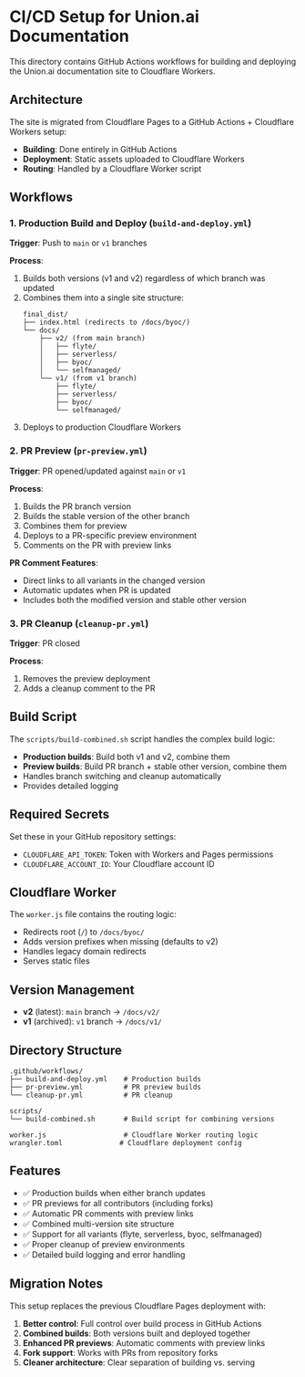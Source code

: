 # CI/CD Setup for Union.ai Documentation

This directory contains GitHub Actions workflows for building and deploying the Union.ai documentation site to Cloudflare Workers.

## Architecture

The site is migrated from Cloudflare Pages to a GitHub Actions + Cloudflare Workers setup:

- **Building**: Done entirely in GitHub Actions
- **Deployment**: Static assets uploaded to Cloudflare Workers
- **Routing**: Handled by a Cloudflare Worker script

## Workflows

### 1. Production Build and Deploy (`build-and-deploy.yml`)

**Trigger**: Push to `main` or `v1` branches

**Process**:
1. Builds both versions (v1 and v2) regardless of which branch was updated
2. Combines them into a single site structure:
   ```
   final_dist/
   ├── index.html (redirects to /docs/byoc/)
   └── docs/
       ├── v2/ (from main branch)
       │   ├── flyte/
       │   ├── serverless/
       │   ├── byoc/
       │   └── selfmanaged/
       └── v1/ (from v1 branch)
           ├── flyte/
           ├── serverless/
           ├── byoc/
           └── selfmanaged/
   ```
3. Deploys to production Cloudflare Workers

### 2. PR Preview (`pr-preview.yml`)

**Trigger**: PR opened/updated against `main` or `v1`

**Process**:
1. Builds the PR branch version
2. Builds the stable version of the other branch
3. Combines them for preview
4. Deploys to a PR-specific preview environment
5. Comments on the PR with preview links

**PR Comment Features**:
- Direct links to all variants in the changed version
- Automatic updates when PR is updated
- Includes both the modified version and stable other version

### 3. PR Cleanup (`cleanup-pr.yml`)

**Trigger**: PR closed

**Process**:
1. Removes the preview deployment
2. Adds a cleanup comment to the PR

## Build Script

The `scripts/build-combined.sh` script handles the complex build logic:

- **Production builds**: Build both v1 and v2, combine them
- **Preview builds**: Build PR branch + stable other version, combine them
- Handles branch switching and cleanup automatically
- Provides detailed logging

## Required Secrets

Set these in your GitHub repository settings:

- `CLOUDFLARE_API_TOKEN`: Token with Workers and Pages permissions
- `CLOUDFLARE_ACCOUNT_ID`: Your Cloudflare account ID

## Cloudflare Worker

The `worker.js` file contains the routing logic:

- Redirects root (`/`) to `/docs/byoc/`
- Adds version prefixes when missing (defaults to v2)
- Handles legacy domain redirects
- Serves static files

## Version Management

- **v2** (latest): `main` branch → `/docs/v2/`
- **v1** (archived): `v1` branch → `/docs/v1/`

## Directory Structure

```
.github/workflows/
├── build-and-deploy.yml    # Production builds
├── pr-preview.yml          # PR preview builds
└── cleanup-pr.yml          # PR cleanup

scripts/
└── build-combined.sh       # Build script for combining versions

worker.js                   # Cloudflare Worker routing logic
wrangler.toml              # Cloudflare deployment config
```

## Features

- ✅ Production builds when either branch updates
- ✅ PR previews for all contributors (including forks)
- ✅ Automatic PR comments with preview links
- ✅ Combined multi-version site structure
- ✅ Support for all variants (flyte, serverless, byoc, selfmanaged)
- ✅ Proper cleanup of preview environments
- ✅ Detailed build logging and error handling

## Migration Notes

This setup replaces the previous Cloudflare Pages deployment with:

1. **Better control**: Full control over build process in GitHub Actions
2. **Combined builds**: Both versions built and deployed together
3. **Enhanced PR previews**: Automatic comments with preview links
4. **Fork support**: Works with PRs from repository forks
5. **Cleaner architecture**: Clear separation of building vs. serving